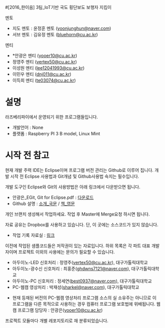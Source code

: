 #[2016_한이음] 3팀_IoT기반 국도 횡단보도 보행자 지킴이

멘토
+ 지도 멘토 : 윤정훈 멘토 (yoonjunghun@naver.com)
+ 서브 멘토 : 김유정 멘토 (bluehorn@cu.ac.kr)

멘티
+ *안광은 멘티 (yooer10@cu.ac.kr)
+ 정영주 멘티 (vertex50@cu.ac.kr)
+ 이성원 멘티 (lee12041993@cu.ac.kr)
+ 이민우 멘티 (dnj011@cu.ac.kr)
+ 이득희 멘티 (te03074@cu.ac.kr)

# 설명
라즈베리파이에서 운영되기 위한 프로그램들입니다.
+ 개발언어 : None
+ 플랫폼 : Raspberry PI 3 B model, Linux Mint
# 시작 전 참고

현재 개발 주력 IDE는 Eclipse이며 프로그램 버전 관리는 Github로 이루어 집니다. 개발 시작 전 Eclipse 사용법과 Git개념 및 Github사용법 숙지는 필수입니다.

개발 도구인 Eclipse와 Git의 사용방법은 아래 링크에서 다운받으면 됩니다.
+ 안광은_EGit, Git for Eclipse.pdf : [다운로드](http://203.250.32.155:5000/fbsharing/lwCfWNUq)
+ Github 설명 : [소개_국문](http://kr.discovermeteor.com/chapters/github/) / [책_영문](https://git-scm.com/book/en/v2)


개인 브랜치 생성해서 작업하세요. 작업 후 Master에 Merge요청 하시면 됩니다.

자료 공유는 Dropbox를 사용하고 있습니다. 단, 이 곳에는 소스코드가 있지 않습니다.
+ 작업 기록 자료실 : [링크](https://www.dropbox.com/sh/7vmnmwyq8xp75xb/AADxzAP9nBhgIPdVGKtEdNQ4a?dl=0)

이전에 작업된 샘플코드들은 저작권이 있는 자료입니다. 하위 목록은 각 파트 대표 개발자이며 프로젝트 이외의 사용에는 문의가 필요할 수 있습니다. 
+ 아두이노-LED 신호처리 : 정영주(vertex50@cu.ac.kr), 대구가톨릭대학교
+ 아두이노-광수신 신호처리 : 최홍준(ghdwns7121@naver.com), 대구가톨릭대학교
+ 아두이노-PC 신호처리 : 정세연(best0937@naver.com), 대구가톨릭대학교
+ PC-웹캠 영상처리 : 박재성(sharkel@naver.com), 대구가톨릭대학교 
* 현재 등재된 버전의 PC-웹캠 영상처리 프로그램 소스의 실 소유주는 아니므로 이 프로그램을 다른 목적으로 사용하는 경우 컴퓨터 프로그램 보호법에 위배됩니다. 웹캠 프로그램 담당자 : 안광은(yooer10@cu.ac.kr)

프로젝트 모듈마다 개별 레포지토리로 재 분류되었습니다.
